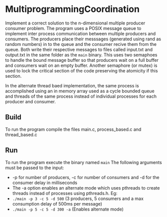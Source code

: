 # MultiprogrammingCoordination
Implement a correct solution to the n-dimensional multiple producer consumer problem. The program uses a POSIX message queue to implement inter process
communication between multiple producers and consumers. The producers place their messsages (generated using rand as random numbers) in to the queue and
the consumer recive them from the queue. Both write their respective messages to files called input.txt and output.txt in the same folder as the `main` binary.
This uses two semaphoes to handle the bound message buffer so that producers wait on a full buffer and consumers wait on an empty buffer.
Another semaphore (or mutex) is used to lock the critical section of the code preserving the atomicity if this section.

In the alternate thread baed implementation, the same process is accomplished using an in memory array used as a cycle bounded queue and threads of the same process
instead of individual processes for each producer and consumer.

## Build
To run the program compile the files main.c, process_based.c and thread_based.c

## Run
To run the program execute the binary named `main`
The following arguments must be passed to the input:
 * -p for number of producers, -c for number of consumers and -d for the consumer delay in milliseconds
 * The -a option enables an alternate mode which uses pthreads to create threads instead of processes using pthreads.h.
 Eg: 
 * `./main -p 3 -c 5 -d 500` (3 producers, 5 consumers and a max consumption delay of 500ms per message)
 * `./main -p 5 -c 5 -d 300 -a` (Enables alternate mode)
